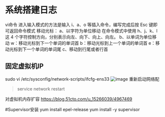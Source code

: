 # 系统搭建日志

vi命令
进入输入模式的方法是输入 i、a、o 等插入命令，编写完成后按 Esc 键即可返回命令模式
移动光标：
a、以字符为单位移动
在命令模式中使用 h、j、k、l 这 4 个字符控制方向，分别表示向左、向下、向上、向左。
b、以单词为单位移动
w：移动光标到下一个单词的单词首
b：移动光标到上一个单词的单词首
e：移动光标到下一个单词的单词尾
c、移动到行尾或者行首

## 固定虚拟机IP
sudo vi /etc/sysconfig/network-scripts/ifcfg-ens33
![image](https://user-images.githubusercontent.com/17979141/188799267-2c8ebdf9-1a65-4abb-bf54-3c5717d2fd22.png)
重新启动网络配
> service network restart

对虚拟机内存扩容
https://blog.51cto.com/u_15266039/4967469


#Supervisor安装
yum install epel-release
yum install -y supervisor
